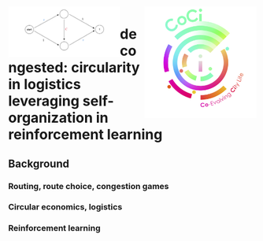<img src="images/braess_network.png" align="left" width="45%"/>
<img src="images/coci_logo.png" align="right" width="45%"/>

# decongested: circularity in logistics leveraging self-organization in reinforcement learning

## Background

### Routing, route choice, congestion games

### Circular economics, logistics  

### Reinforcement learning

